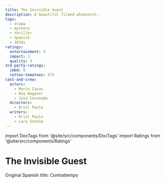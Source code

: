 ```yaml
---
title: The Invisible Guest
description: A beautiful filmed whodunnit.
tags:
  - drama
  - mystery
  - thriller
  - Spanish
  - 2010s
ratings:
  entertainment: 3
  impact: 1
  quality: 3
3rd-party-ratings:
  imbd: 8
  rotten-tomatoes: 67%
cast-and-crew:
  actors:
    - Mario Casas
    - Ana Wagener
    - José Coronado
  directors:
    - Oriol Paulo
  writers:
    - Oriol Paulo
    - Lara Sendim
---
```

import DocTags from '@site/src/components/DocTags'
import Ratings from '@site/src/components/Ratings'

# The Invisible Guest
<div class="sub-title">Original Spanish title: Contratiempo</div>


